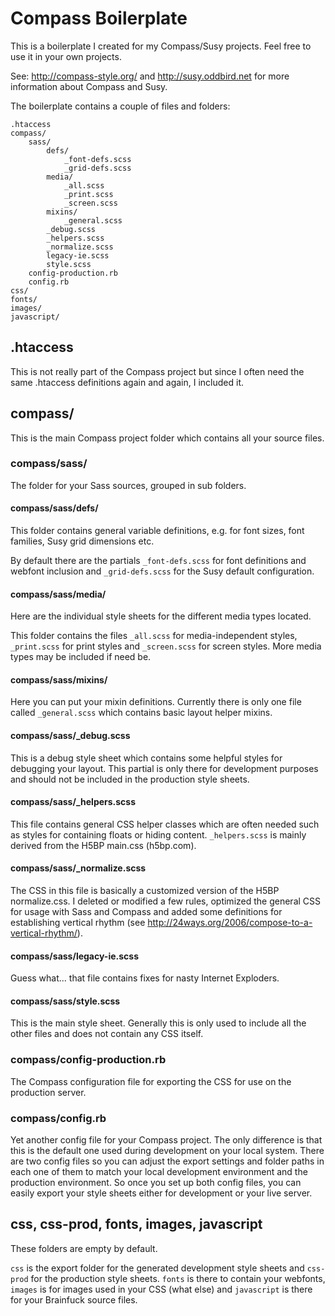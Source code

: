 # Compass Boilerplate

This is a boilerplate I created for my Compass/Susy projects.
Feel free to use it in your own projects.

See: http://compass-style.org/ and http://susy.oddbird.net for more
information about Compass and Susy.

The boilerplate contains a couple of files and folders:

    .htaccess
    compass/
        sass/
            defs/
                _font-defs.scss
                _grid-defs.scss
            media/
                _all.scss
                _print.scss
                _screen.scss
            mixins/
                _general.scss
            _debug.scss
            _helpers.scss
            _normalize.scss
            legacy-ie.scss
            style.scss
        config-production.rb
        config.rb
    css/
    fonts/
    images/
    javascript/

## .htaccess
This is not really part of the Compass project but since I often need the same .htaccess
definitions again and again, I included it.

## compass/
This is the main Compass project folder which contains all your source files.

### compass/sass/
The folder for your Sass sources, grouped in sub folders.

#### compass/sass/defs/
This folder contains general variable definitions, e.g. for font sizes, font families,
Susy grid dimensions etc.

By default there are the partials `_font-defs.scss` for font definitions and webfont inclusion
and `_grid-defs.scss` for the Susy default configuration.

#### compass/sass/media/
Here are the individual style sheets for the different media types located.

This folder contains the files `_all.scss` for media-independent styles, `_print.scss`
for print styles and `_screen.scss` for screen styles. More media types may be
included if need be.

#### compass/sass/mixins/
Here you can put your mixin definitions. Currently there is only one file called `_general.scss`
which contains basic layout helper mixins.

#### compass/sass/_debug.scss
This is a debug style sheet which contains some helpful styles for debugging your layout.
This partial is only there for development purposes and should not be included in the
production style sheets.

#### compass/sass/_helpers.scss
This file contains general CSS helper classes which are often needed such as styles for containing
floats or hiding content. `_helpers.scss` is mainly derived from the H5BP main.css (h5bp.com).

#### compass/sass/_normalize.scss
The CSS in this file is basically a customized version of the H5BP normalize.css.
I deleted or modified a few rules, optimized the general CSS for usage with Sass and Compass
and added some definitions for establishing vertical rhythm (see http://24ways.org/2006/compose-to-a-vertical-rhythm/).

#### compass/sass/legacy-ie.scss
Guess what... that file contains fixes for nasty Internet Exploders.

#### compass/sass/style.scss
This is the main style sheet. Generally this is only used to include all the other files and does
not contain any CSS itself.

### compass/config-production.rb
The Compass configuration file for exporting the CSS for use on the production server.

### compass/config.rb
Yet another config file for your Compass project. The only difference is that this is the default one
used during development on your local system. There are two config files so you can adjust the
export settings and folder paths in each one of them to match your local development
environment and the production environment. So once you set up both config files, you can
easily export your style sheets either for development or your live server.

## css, css-prod, fonts, images, javascript
These folders are empty by default.

`css` is the export folder for the generated development style sheets and `css-prod` for the
production style sheets. `fonts` is there to contain your webfonts, `images` is for
images used in your CSS (what else) and `javascript` is there for your Brainfuck source files.
